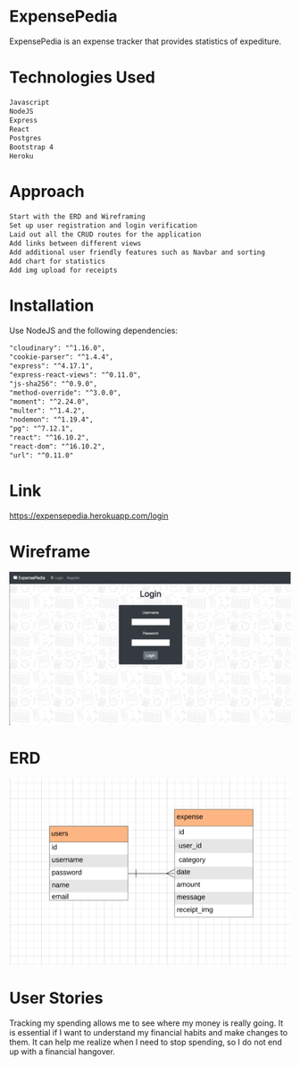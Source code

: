 # ExpensePedia
ExpensePedia is an expense tracker that provides statistics of expediture.

# Technologies Used
  ```
  Javascript
  NodeJS
  Express
  React
  Postgres
  Bootstrap 4
  Heroku
  ```

# Approach
  ```
  Start with the ERD and Wireframing
  Set up user registration and login verification
  Laid out all the CRUD routes for the application 
  Add links between different views
  Add additional user friendly features such as Navbar and sorting
  Add chart for statistics
  Add img upload for receipts
  ```

# Installation
Use NodeJS and the following dependencies:
  ```
  "cloudinary": "^1.16.0",
  "cookie-parser": "^1.4.4",
  "express": "^4.17.1",
  "express-react-views": "^0.11.0",
  "js-sha256": "^0.9.0",
  "method-override": "^3.0.0",
  "moment": "^2.24.0",
  "multer": "^1.4.2",
  "nodemon": "^1.19.4",
  "pg": "^7.12.1",
  "react": "^16.10.2",
  "react-dom": "^16.10.2",
  "url": "^0.11.0"
  ```
# Link
https://expensepedia.herokuapp.com/login
  
# Wireframe
![Wireframe](https://raw.githubusercontent.com/Garricktgh/ExpensePedia/master/documents/Wireframe.png)

# ERD
![ERD](https://raw.githubusercontent.com/Garricktgh/ExpensePedia/master/documents/ERD.png)

# User Stories
Tracking my spending allows me to see where my money is really going. It is essential if I want to understand my financial habits and make changes to them. It can help me realize when I need to stop spending, so I do not end up with a financial hangover.


